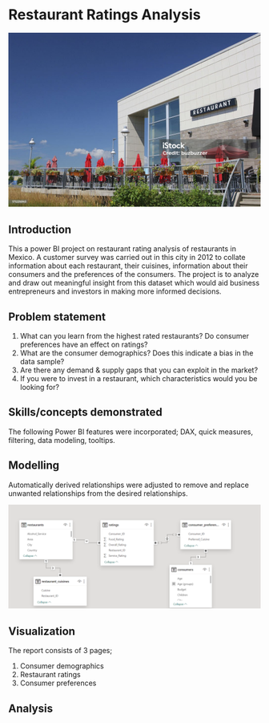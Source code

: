 # Restaurant Ratings Analysis

![](restaurant_pic.jpg)

## Introduction

This a power BI project on restaurant rating analysis of restaurants in Mexico. A customer survey was carried out in this city in 2012 to collate information about each restaurant, their cuisines, information about their consumers and the preferences of the consumers.
The project is to analyze and draw out meaningful insight from this dataset which would aid business entrepreneurs and investors in making more informed decisions.

## Problem statement

1.	What can you learn from the highest rated restaurants? Do consumer preferences have an effect on ratings?
2.	What are the consumer demographics? Does this indicate a bias in the data sample?
3.	Are there any demand & supply gaps that you can exploit in the market?
4.	If you were to invest in a restaurant, which characteristics would you be looking for?

## Skills/concepts demonstrated

The following Power BI features were incorporated;
DAX, quick measures, filtering, data modeling, tooltips.

## Modelling

Automatically derived relationships were adjusted to remove and replace unwanted relationships from the desired relationships.

![](model.png)

## Visualization

The report consists of 3 pages;
1. Consumer demographics
2. Restaurant ratings
3. Consumer preferences

## Analysis

